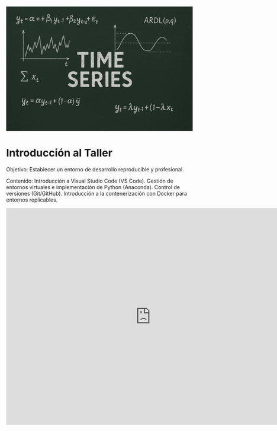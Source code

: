 ![banner 1](images/banner1.png ':class=banner-image')

# Introducción al Taller

Objetivo: Establecer un entorno de desarrollo reproducible y profesional.

Contenido: Introducción a Visual Studio Code (VS Code). Gestión de entornos virtuales e implementación de Python (Anaconda). Control de versiones (Git/GitHub). Introducción a la contenerización con Docker para entornos replicables.

<div class="video-container-4by3"><iframe width="780" height="585" src="https://www.youtube.com/live/KJsveFYG7Wg?si=GOIZo_WEqHVM01_a" frameborder="0" allow="accelerometer; autoplay; encrypted-media; gyroscope; picture-in-picture" allowfullscreen></iframe></div>